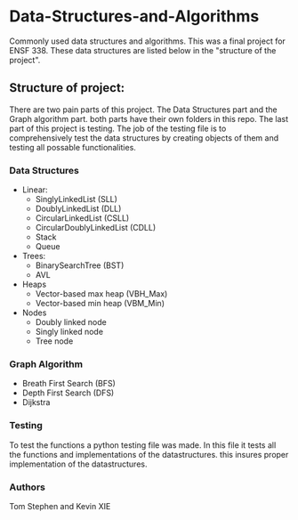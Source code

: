 # Data-Structures-and-Algorithms
Commonly used data structures and algorithms. This was a final project for ENSF 338. These data structures are listed below in the "structure of the project". 


## Structure of project:
There are two pain parts of this project. The Data Structures part and the Graph algorithm part. both parts have their own folders in this repo. The last part of this project is testing. The job of the testing file is to comprehensively test the data structures by creating objects of them and testing all possable functionalities.

### Data Structures
* Linear:
  - SinglyLinkedList (SLL)
  - DoublyLinkedList (DLL)
  - CircularLinkedList (CSLL)
  - CircularDoublyLinkedList (CDLL)
  - Stack
  - Queue 
* Trees:
  - BinarySearchTree (BST)
  - AVL
* Heaps
  - Vector-based max heap (VBH_Max)
  - Vector-based min heap (VBM_Min)
* Nodes
  - Doubly linked node
  - Singly linked node
  - Tree node
  
### Graph Algorithm
* Breath First Search (BFS)
* Depth First Search (DFS)
* Dijkstra
 
### Testing
To test the functions a python testing file was made. In this file it tests all the functions and implementations of the datastructures. this insures proper implementation of the datastructures. 

### Authors
Tom Stephen and Kevin XIE

